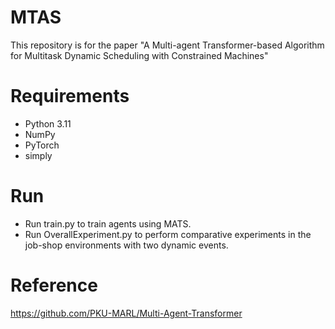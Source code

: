 # MTAS
This repository is for the paper "A Multi-agent Transformer-based Algorithm for Multitask Dynamic Scheduling with Constrained Machines"

# Requirements
- Python 3.11 
- NumPy 
- PyTorch
- simply

# Run
- Run train.py to train agents using MATS.
- Run OverallExperiment.py to perform comparative experiments in the job-shop environments with two dynamic events.

# Reference
https://github.com/PKU-MARL/Multi-Agent-Transformer
